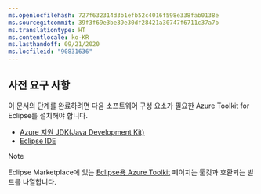 ```yaml
---
ms.openlocfilehash: 727f632314d3b1efb52c4016f598e338fab0138e
ms.sourcegitcommit: 39f3f69e3be39e30df28421a30747f6711c37a7b
ms.translationtype: HT
ms.contentlocale: ko-KR
ms.lasthandoff: 09/21/2020
ms.locfileid: "90831636"
---
```

## <a name="prerequisites"></a>사전 요구 사항

이 문서의 단계를 완료하려면 다음 소프트웨어 구성 요소가 필요한 Azure Toolkit for Eclipse를 설치해야 합니다.

* [Azure 지원 JDK(Java Development Kit)](../../fundamentals/java-jdk-long-term-support.md)
* [Eclipse IDE](http://www.eclipse.org/downloads/)

> [!NOTE]
> 
> Eclipse Marketplace에 있는 [Eclipse용 Azure Toolkit](http://marketplace.eclipse.org/content/azure-toolkit-eclipse) 페이지는 툴킷과 호환되는 빌드를 나열합니다.
>